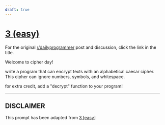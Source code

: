 ```yaml
---
draft: true
---
```


# [3 (easy)](https://www.reddit.com/r/dailyprogrammer/comments/pkw2m/2112012_challenge_3_easy/)

For the original [r/dailyprogrammer](https://www.reddit.com/r/dailyprogrammer/) post and discussion, click the link in the title.

Welcome to cipher day!

write a program that can encrypt texts with an alphabetical caesar cipher. This cipher can ignore numbers, symbols, and whitespace.

for extra credit, add a "decrypt" function to your program!


----
## **DISCLAIMER**
This prompt has been adapted from [3 [easy]](https://www.reddit.com/r/dailyprogrammer/comments/pkw2m/2112012_challenge_3_easy/
)
